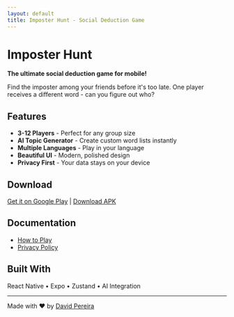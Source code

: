```yaml
---
layout: default
title: Imposter Hunt - Social Deduction Game
---
```


# Imposter Hunt

**The ultimate social deduction game for mobile!**

Find the imposter among your friends before it's too late. One player receives a different word - can you figure out who?

## Features

- **3-12 Players** - Perfect for any group size
- **AI Topic Generator** - Create custom word lists instantly
- **Multiple Languages** - Play in your language
- **Beautiful UI** - Modern, polished design
- **Privacy First** - Your data stays on your device

## Download

[Get it on Google Play](#) | [Download APK](#)

## Documentation

- [How to Play](README)
- [Privacy Policy](Privacy)

## Built With

React Native • Expo • Zustand • AI Integration

---

Made with ❤️ by [David Pereira](https://github.com/davidpereira2803)
